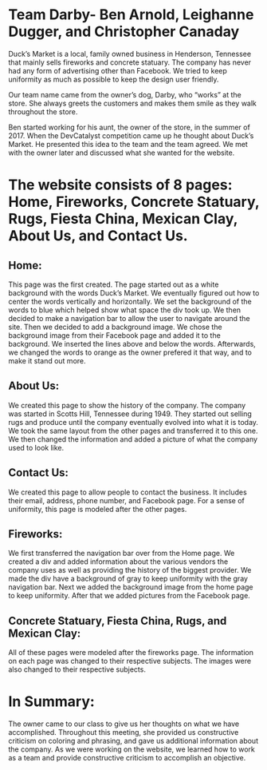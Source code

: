 # Team Darby- Ben Arnold, Leighanne Dugger, and Christopher Canaday

Duck’s Market is a local, family owned business in Henderson, Tennessee that mainly sells fireworks and concrete statuary. The company has never had any form of advertising other than Facebook. We tried to keep uniformity as much as possible to keep the design user friendly.

Our team name came from the owner’s dog, Darby, who “works” at the store. She always greets the customers and makes them smile as they walk throughout the store. 

Ben started working for his aunt, the owner of the store, in the summer of 2017. When the DevCatalyst competition came up he thought about Duck’s Market. He presented this idea to the team and the team agreed. We met with the owner later and discussed what she wanted for the website. 

# The website consists of 8 pages: Home, Fireworks, Concrete Statuary, Rugs, Fiesta China, Mexican Clay, About Us, and Contact Us.

## Home:
This page was the first created. The page started out as a white background with the words Duck’s Market. We eventually figured out how to center the words vertically and horizontally. We set the background of the words to blue which helped show what space the div took up. We then decided to make a navigation bar to allow the user to navigate around the site. Then we decided to add a background image. We chose the background image from their Facebook page and added it to the background. We inserted the lines above and below the words. Afterwards, we changed the words to orange as the owner prefered it that way, and to make it stand out more.

## About Us:
We created this page to show the history of the company. The company was started in Scotts Hill, Tennessee during 1949. They started out selling rugs and produce until the company eventually evolved into what it is today. We took the same layout from the other pages and transferred it to this one. We then changed the information and added a picture of what the company used to look like. 

## Contact Us:
We created this page to allow people to contact the business. It includes their email, address, phone number, and Facebook page. For a sense of uniformity, this page is modeled after the other pages.

## Fireworks:
We first transferred the navigation bar over from the Home page. We created a div and added information about the various vendors the company uses as well as providing the history of the biggest provider. We made the div have a background of gray to keep uniformity with the gray navigation bar. Next we added the background image from the home page to keep uniformity. After that we added pictures from the Facebook page.

## Concrete Statuary, Fiesta China, Rugs, and Mexican Clay:
All of these pages were modeled after the fireworks page. The information on each page was changed to their respective subjects. The images were also changed to their respective subjects.

# In Summary:
The owner came to our class to give us her thoughts on what we have accomplished. Throughout this meeting, she provided us constructive criticism on coloring and phrasing, and gave us additional information about the company. As we were working on the website, we learned how to work as a team and provide constructive criticism to accomplish an objective.
